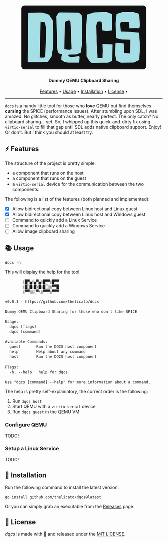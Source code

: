 <h1 align="center">
    <img src="./docs/logo.png?raw=true" width="400">
</h1>

<h4 align="center">Dummy QEMU Clipboard Sharing</h4>

<p align="center">
  <a href="#-features">Features</a> •
  <a href="#-usage">Usage</a> •
  <a href="#-installation">Installation</a> •
  <a href="#-license">License</a> •
</p>

---

``dqcs`` is a handy little tool for those who **love** QEMU but find themselves **cursing** the SPICE (performance issues). After stumbling upon SDL, I was amazed. No glitches, smooth as butter, nearly perfect. The only catch? No clipboard sharing... yet. So, I whipped up this quick-and-dirty fix using ``virtio-serial`` to fill that gap until SDL adds native clipboard support. Enjoy! Or don't. But I think you should at least try.


## ⚡ Features

The structure of the project is pretty simple:
- a component that runs on the host
- a component that runs on the guest
- a ``virtio-serial`` device for the communication between the two components.

The following is a list of the features (both planned and implemented):
- [x] Allow bidirectional copy between Linux host and Linux guest
- [x] Allow bidirectional copy between Linux host and Windows guest 
- [ ] Command to quickly add a Linux Service
- [ ] Command to quickly add a Windows Service
- [ ] Allow image clipboard sharing

## 📚 Usage

```
dqcs -h
```

This will display the help for the tool

```
        ░█▀▄░▄▀▄░█▀▀░█▀▀
        ░█░█░█\█░█░░░▀▀█
        ░▀▀░░░▀\░▀▀▀░▀▀▀

v0.0.1 - https://github.com/thelicato/dqcs

Dummy QEMU Clipboard Sharing for those who don't like SPICE

Usage:
  dqcs [flags]
  dqcs [command]

Available Commands:
  guest       Run the DQCS host component
  help        Help about any command
  host        Run the DQCS host component

Flags:
  -h, --help   help for dqcs

Use "dqcs [command] --help" for more information about a command.

```

The help is pretty self-explainatory, the correct order is the following:
1. Run ``dqcs host``
2. Start QEMU with a ``virtio-serial`` device
3. Run ``dqcs guest`` in the QEMU VM

### Configure QEMU

TODO!

### Setup a Linux Service

TODO!


## 🚀 Installation

Run the following command to install the latest version:

```
go install github.com/thelicato/dqcs@latest
```

Or you can simply grab an executable from the [Releases](https://github.com/thelicato/dqcs/releases) page.

## 🪪 License

_dqcs_ is made with 🖤 and released under the [MIT LICENSE](./LICENSE).
